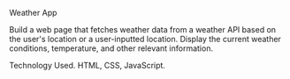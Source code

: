Weather App

Build a web page that fetches weather data from a weather API based on the user's location or a user-inputted location. Display the current weather conditions, temperature, and other relevant information.

Technology Used. 
HTML, CSS, JavaScript.
